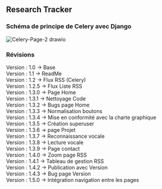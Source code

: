 ## Research Tracker


### Schéma de principe de Celery avec Django

![Celery-Page-2 drawio](https://github.com/pat13310/ResearchTracker/assets/122201455/ee2c648d-c196-4367-8d26-64a3a5dfdb5b)


### Révisions

Version : 1.0 → Base<br>
Version : 1.1 → ReadMe<br>
Version : 1.2 → Flux RSS (Celery)<br>
Version : 1.2.5 → Flux Liste RSS<br> 
Version : 1.3.0 → Page Home<br>
Version : 1.3.1 → Nettoyage Code<br>
Version : 1.3.2 → Bugs page Home<br>
Version : 1.3.3 → Normalisation boutons<br>
Version : 1.3.4 → Mise en conformité avec la charte graphique<br>
Version : 1.3.5 → Création superuser<br> 
Version : 1.3.6 → page Projet<br>
Version : 1.3.7 → Reconnaissance vocale<br>
Version : 1.3.8 → Lecture vocale<br>
Version : 1.3.9 → Page contact<br>
Version : 1.4.0 → Zoom page RSS<br>
Version : 1.4.1 → Tableau de gestion RSS<br>
Version : 1.4.2 → Publication avec Version<br>
Version : 1.4.3 → Bug page Version<br>
Version : 1.5.0 → Intégration navigation entre les pages<br>


